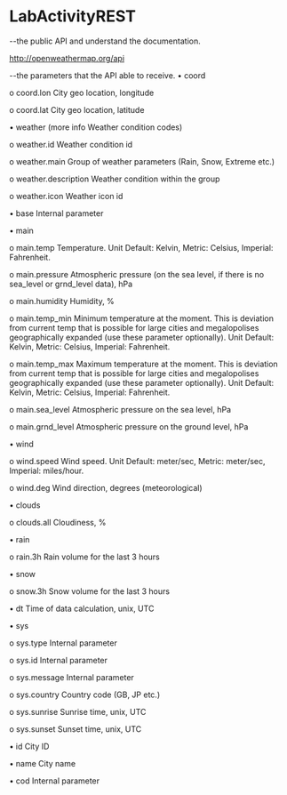 # LabActivityREST

--the public API and understand the documentation. 

http://openweathermap.org/api

--the parameters that the API able to receive.
•	coord

o	coord.lon City geo location, longitude

o	coord.lat City geo location, latitude

•	weather (more info Weather condition codes)

o	weather.id Weather condition id

o	weather.main Group of weather parameters (Rain, Snow, Extreme etc.)

o	weather.description Weather condition within the group

o	weather.icon Weather icon id

•	base Internal parameter

•	main

o	main.temp Temperature. Unit Default: Kelvin, Metric: Celsius, Imperial: Fahrenheit.

o	main.pressure Atmospheric pressure (on the sea level, if there is no sea_level or grnd_level data), hPa

o	main.humidity Humidity, %

o	main.temp_min Minimum temperature at the moment. This is deviation from current temp that is possible for large cities and 
megalopolises geographically expanded (use these parameter optionally). Unit Default: Kelvin, Metric: Celsius, Imperial: Fahrenheit.

o	main.temp_max Maximum temperature at the moment. This is deviation from current temp that is possible for large cities and megalopolises geographically expanded (use these parameter optionally). Unit Default: Kelvin, Metric: Celsius, Imperial: Fahrenheit.

o	main.sea_level Atmospheric pressure on the sea level, hPa

o	main.grnd_level Atmospheric pressure on the ground level, hPa

•	wind

o	wind.speed Wind speed. Unit Default: meter/sec, Metric: meter/sec, Imperial: miles/hour.

o	wind.deg Wind direction, degrees (meteorological)

•	clouds

o	clouds.all Cloudiness, %

•	rain

o	rain.3h Rain volume for the last 3 hours

•	snow

o	snow.3h Snow volume for the last 3 hours

•	dt Time of data calculation, unix, UTC

•	sys

o	sys.type Internal parameter

o	sys.id Internal parameter

o	sys.message Internal parameter

o	sys.country Country code (GB, JP etc.)

o	sys.sunrise Sunrise time, unix, UTC

o	sys.sunset Sunset time, unix, UTC

•	id City ID

•	name City name

•	cod Internal parameter



